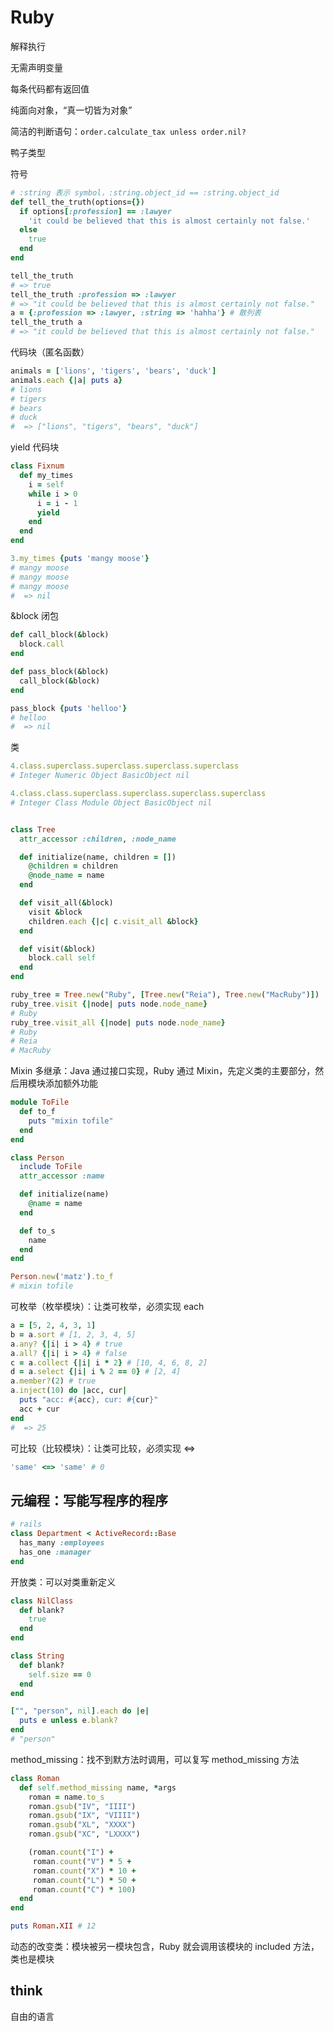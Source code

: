 # Ruby

解释执行

无需声明变量

每条代码都有返回值

纯面向对象，“真一切皆为对象”

简洁的判断语句：`order.calculate_tax unless order.nil?`

鸭子类型

符号

```ruby
# :string 表示 symbol，:string.object_id == :string.object_id
def tell_the_truth(options={})
  if options[:profession] == :lawyer
    'it could be believed that this is almost certainly not false.'
  else
    true
  end
end

tell_the_truth
# => true
tell_the_truth :profession => :lawyer
# => "it could be believed that this is almost certainly not false."
a = {:profession => :lawyer, :string => 'hahha'} # 散列表
tell_the_truth a
# => "it could be believed that this is almost certainly not false."
```

代码块（匿名函数）

```ruby
animals = ['lions', 'tigers', 'bears', 'duck']
animals.each {|a| puts a}
# lions
# tigers
# bears
# duck
#  => ["lions", "tigers", "bears", "duck"]
```

yield 代码块

```ruby
class Fixnum
  def my_times
    i = self
    while i > 0
      i = i - 1
      yield
    end
  end
end

3.my_times {puts 'mangy moose'}
# mangy moose
# mangy moose
# mangy moose
#  => nil
```

&block 闭包

```ruby
def call_block(&block)
  block.call
end

def pass_block(&block)
  call_block(&block)
end

pass_block {puts 'helloo'}
# helloo
#  => nil
```

类

```ruby
4.class.superclass.superclass.superclass.superclass
# Integer Numeric Object BasicObject nil

4.class.class.superclass.superclass.superclass.superclass
# Integer Class Module Object BasicObject nil
```

```ruby

class Tree
  attr_accessor :children, :node_name

  def initialize(name, children = [])
    @children = children
    @node_name = name
  end

  def visit_all(&block)
    visit &block
    children.each {|c| c.visit_all &block}
  end

  def visit(&block)
    block.call self
  end
end

ruby_tree = Tree.new("Ruby", [Tree.new("Reia"), Tree.new("MacRuby")])
ruby_tree.visit {|node| puts node.node_name}
# Ruby
ruby_tree.visit_all {|node| puts node.node_name}
# Ruby
# Reia
# MacRuby
```

Mixin 多继承：Java 通过接口实现，Ruby 通过 Mixin，先定义类的主要部分，然后用模块添加额外功能

```ruby
module ToFile
  def to_f
    puts "mixin tofile"
  end
end

class Person
  include ToFile
  attr_accessor :name

  def initialize(name)
    @name = name
  end

  def to_s
    name
  end
end

Person.new('matz').to_f
# mixin tofile
```

可枚举（枚举模块）：让类可枚举，必须实现 each

```ruby
a = [5, 2, 4, 3, 1]
b = a.sort # [1, 2, 3, 4, 5]
a.any? {|i| i > 4} # true
a.all? {|i| i > 4} # false
c = a.collect {|i| i * 2} # [10, 4, 6, 8, 2]
d = a.select {|i| i % 2 == 0} # [2, 4]
a.member?(2) # true
a.inject(10) do |acc, cur|
  puts "acc: #{acc}, cur: #{cur}"
  acc + cur
end
#  => 25
```

可比较（比较模块）：让类可比较，必须实现 <=>

```ruby
'same' <=> 'same' # 0
```

## 元编程：写能写程序的程序

```ruby
# rails
class Department < ActiveRecord::Base
  has_many :employees
  has_one :manager
end
```

开放类：可以对类重新定义

```ruby
class NilClass
  def blank?
    true
  end
end

class String
  def blank?
    self.size == 0
  end
end

["", "person", nil].each do |e|
  puts e unless e.blank?
end
# "person"
```

method_missing：找不到默方法时调用，可以复写 method_missing 方法

```ruby
class Roman
  def self.method_missing name, *args
    roman = name.to_s
    roman.gsub("IV", "IIII")
    roman.gsub("IX", "VIIII")
    roman.gsub("XL", "XXXX")
    roman.gsub("XC", "LXXXX")

    (roman.count("I") +
     roman.count("V") * 5 +
     roman.count("X") * 10 +
     roman.count("L") * 50 +
     roman.count("C") * 100)
  end
end

puts Roman.XII # 12
```

动态的改变类：模块被另一模块包含，Ruby 就会调用该模块的 included 方法，类也是模块

## think

自由的语言
